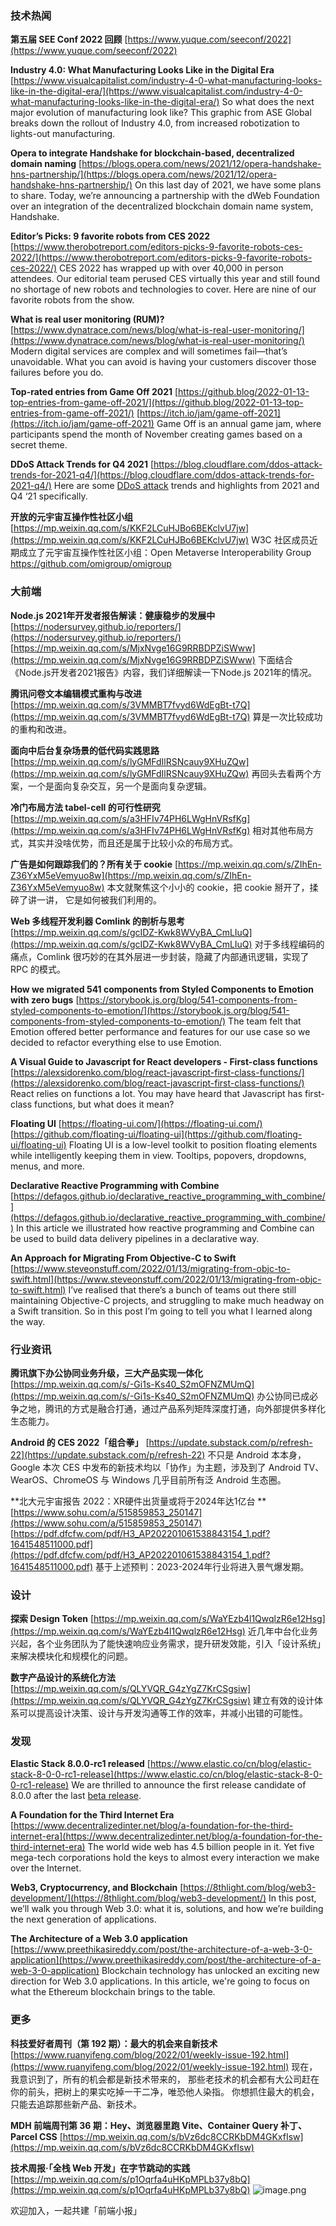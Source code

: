 ### 技术热闻
**第五届 SEE Conf 2022 回顾**
[https://www.yuque.com/seeconf/2022](https://www.yuque.com/seeconf/2022)

**Industry 4.0: What Manufacturing Looks Like in the Digital Era**
[https://www.visualcapitalist.com/industry-4-0-what-manufacturing-looks-like-in-the-digital-era/](https://www.visualcapitalist.com/industry-4-0-what-manufacturing-looks-like-in-the-digital-era/)
So what does the next major evolution of manufacturing look like? This graphic from ASE Global breaks down the rollout of Industry 4.0, from increased robotization to lights-out manufacturing.

**Opera to integrate Handshake for blockchain-based, decentralized domain naming**
[https://blogs.opera.com/news/2021/12/opera-handshake-hns-partnership/](https://blogs.opera.com/news/2021/12/opera-handshake-hns-partnership/)
On this last day of 2021, we have some plans to share. Today, we’re announcing a partnership with the dWeb Foundation over an integration of the decentralized blockchain domain name system, Handshake.

**Editor’s Picks: 9 favorite robots from CES 2022**
[https://www.therobotreport.com/editors-picks-9-favorite-robots-ces-2022/](https://www.therobotreport.com/editors-picks-9-favorite-robots-ces-2022/)
CES 2022 has wrapped up with over 40,000 in person attendees. Our editorial team perused CES virtually this year and still found no shortage of new robots and technologies to cover. Here are nine of our favorite robots from the show.

**What is real user monitoring (RUM)?**
[https://www.dynatrace.com/news/blog/what-is-real-user-monitoring/](https://www.dynatrace.com/news/blog/what-is-real-user-monitoring/)
Modern digital services are complex and will sometimes fail—that’s unavoidable. What you can avoid is having your customers discover those failures before you do.

**Top-rated entries from Game Off 2021**
[https://github.blog/2022-01-13-top-entries-from-game-off-2021/](https://github.blog/2022-01-13-top-entries-from-game-off-2021/)
[https://itch.io/jam/game-off-2021](https://itch.io/jam/game-off-2021)
Game Off is an annual game jam, where participants spend the month of November creating games based on a secret theme.

**DDoS Attack Trends for Q4 2021**
[https://blog.cloudflare.com/ddos-attack-trends-for-2021-q4/](https://blog.cloudflare.com/ddos-attack-trends-for-2021-q4/)
Here are some [DDoS attack](https://www.cloudflare.com/en-gb/learning/ddos/what-is-a-ddos-attack/) trends and highlights from 2021 and Q4 ‘21 specifically.

**开放的元宇宙互操作性社区小组**
[https://mp.weixin.qq.com/s/KKF2LCuHJBo6BEKclvU7jw](https://mp.weixin.qq.com/s/KKF2LCuHJBo6BEKclvU7jw)
W3C 社区成员近期成立了元宇宙互操作性社区小组：Open Metaverse Interoperability Group
https://github.com/omigroup/omigroup

### 大前端
**Node.js 2021年开发者报告解读：健康稳步的发展中**
[https://nodersurvey.github.io/reporters/](https://nodersurvey.github.io/reporters/)
[https://mp.weixin.qq.com/s/MjxNvge16G9RRBDPZiSWww](https://mp.weixin.qq.com/s/MjxNvge16G9RRBDPZiSWww)
下面结合《Node.js开发者2021报告》内容，我们详细解读一下Node.js 2021年的情况。

**腾讯问卷文本编辑模式重构与改进**
[https://mp.weixin.qq.com/s/3VMMBT7fvyd6WdEgBt-t7Q](https://mp.weixin.qq.com/s/3VMMBT7fvyd6WdEgBt-t7Q)
算是一次比较成功的重构和改进。

**面向中后台复杂场景的低代码实践思路**
[https://mp.weixin.qq.com/s/lyGMFdIlRSNcauy9XHuZQw](https://mp.weixin.qq.com/s/lyGMFdIlRSNcauy9XHuZQw)
再回头去看两个方案，一个是面向复杂交互，另一个是面向复杂逻辑。

**冷门布局方法 tabel-cell 的可行性研究**
[https://mp.weixin.qq.com/s/a3HFIv74PH6LWgHnVRsfKg](https://mp.weixin.qq.com/s/a3HFIv74PH6LWgHnVRsfKg)
相对其他布局方式，其实并没啥优势，而且还是属于比较小众的布局方式。

**广告是如何跟踪我们的？所有关于 cookie**
[https://mp.weixin.qq.com/s/ZIhEn-Z36YxM5eVemyuo8w](https://mp.weixin.qq.com/s/ZIhEn-Z36YxM5eVemyuo8w)
本文就聚焦这个小小的 cookie，把 cookie 掰开了，揉碎了讲一讲， 它是如何被我们利用的。

**Web 多线程开发利器 Comlink 的剖析与思考**
[https://mp.weixin.qq.com/s/gcIDZ-Kwk8WVyBA_CmLIuQ](https://mp.weixin.qq.com/s/gcIDZ-Kwk8WVyBA_CmLIuQ)
对于多线程编码的痛点，Comlink 很巧妙的在其外层进一步封装，隐藏了内部通讯逻辑，实现了 RPC 的模式。

**How we migrated 541 components from Styled Components to Emotion with zero bugs**
[https://storybook.js.org/blog/541-components-from-styled-components-to-emotion/](https://storybook.js.org/blog/541-components-from-styled-components-to-emotion/)
The team felt that Emotion offered better performance and features for our use case so we decided to refactor everything else to use Emotion.

**A Visual Guide to Javascript for React developers - First-class functions**
[https://alexsidorenko.com/blog/react-javascript-first-class-functions/](https://alexsidorenko.com/blog/react-javascript-first-class-functions/)
React relies on functions a lot. You may have heard that Javascript has first-class functions, but what does it mean?

**Floating UI**
[https://floating-ui.com/](https://floating-ui.com/)
[https://github.com/floating-ui/floating-ui](https://github.com/floating-ui/floating-ui)
Floating UI is a low-level toolkit to position floating elements while intelligently keeping them in view. Tooltips, popovers, dropdowns, menus, and more.

**Declarative Reactive Programming with Combine**
[https://defagos.github.io/declarative_reactive_programming_with_combine/](https://defagos.github.io/declarative_reactive_programming_with_combine/)
In this article we illustrated how reactive programming and Combine can be used to build data delivery pipelines in a declarative way.

**An Approach for Migrating From Objective-C to Swift**
[https://www.steveonstuff.com/2022/01/13/migrating-from-objc-to-swift.html](https://www.steveonstuff.com/2022/01/13/migrating-from-objc-to-swift.html)
I’ve realised that there’s a bunch of teams out there still maintaining Objective-C projects, and struggling to make much headway on a Swift transition. So in this post I’m going to tell you what I learned along the way.

### 行业资讯
**腾讯旗下办公协同业务升级，三大产品实现一体化**
[https://mp.weixin.qq.com/s/-Gi1s-Ks40_S2mOFNZMUmQ](https://mp.weixin.qq.com/s/-Gi1s-Ks40_S2mOFNZMUmQ)
办公协同已成必争之地，腾讯的方式是融合打通，通过产品系列矩阵深度打通，向外部提供多样化生态能力。

**Android 的 CES 2022「组合拳」**
[https://update.substack.com/p/refresh-22](https://update.substack.com/p/refresh-22)
不只是 Android 本本身，Google 本次 CES 中发布的新技术均以「协作」为主题，涉及到了 Android TV、WearOS、ChromeOS 与 Windows 几乎目前所有泛 Android 生态圈。

**北大元宇宙报告 2022：XR硬件出货量或将于2024年达1亿台 **
[https://www.sohu.com/a/515859853_250147](https://www.sohu.com/a/515859853_250147)
[https://pdf.dfcfw.com/pdf/H3_AP202201061538843154_1.pdf?1641548511000.pdf](https://pdf.dfcfw.com/pdf/H3_AP202201061538843154_1.pdf?1641548511000.pdf)
基于上述预判：2023-2024年行业将进入景气爆发期。

### 设计
**探索 Design Token**
[https://mp.weixin.qq.com/s/WaYEzb4l1QwqlzR6e12Hsg](https://mp.weixin.qq.com/s/WaYEzb4l1QwqlzR6e12Hsg)
近几年中台化业务兴起，各个业务团队为了能快速响应业务需求，提升研发效能，引入「设计系统」来解决模块化和规模化的问题。

**数字产品设计的系统化方法**
[https://mp.weixin.qq.com/s/QLYVQR_G4zYgZ7KrCSgsiw](https://mp.weixin.qq.com/s/QLYVQR_G4zYgZ7KrCSgsiw)
建立有效的设计体系可以提高设计决策、设计与开发沟通等工作的效率，并减小出错的可能性。

### 发现
**Elastic Stack 8.0.0-rc1 released**
[https://www.elastic.co/cn/blog/elastic-stack-8-0-0-rc1-release](https://www.elastic.co/cn/blog/elastic-stack-8-0-0-rc1-release)
We are thrilled to announce the first release candidate of 8.0.0 after the last [beta release](https://www.elastic.co/blog/preview-elastic-8-0-beta-stack-security-by-default-natural-language-processing-and-more).

**A Foundation for the Third Internet Era**
[https://www.decentralizedinter.net/blog/a-foundation-for-the-third-internet-era](https://www.decentralizedinter.net/blog/a-foundation-for-the-third-internet-era)
The world wide web has 4.5 billion people in it. Yet five mega-tech corporations hold the keys to almost every interaction we make over the Internet.

**Web3, Cryptocurrency, and Blockchain**
[https://8thlight.com/blog/web3-development/](https://8thlight.com/blog/web3-development/)
In this post, we’ll walk you through Web 3.0: what it is, solutions, and how we’re building the next generation of applications.

**The Architecture of a Web 3.0 application**
[https://www.preethikasireddy.com/post/the-architecture-of-a-web-3-0-application](https://www.preethikasireddy.com/post/the-architecture-of-a-web-3-0-application)
Blockchain technology has unlocked an exciting new direction for Web 3.0 applications. In this article, we're going to focus on what the Ethereum blockchain brings to the table.

### 更多
**科技爱好者周刊（第 192 期）：最大的机会来自新技术**
[https://www.ruanyifeng.com/blog/2022/01/weekly-issue-192.html](https://www.ruanyifeng.com/blog/2022/01/weekly-issue-192.html)
现在，我意识到了，所有的机会都是新技术带来的， 那些老技术的机会都有大公司赶在你的前头，把树上的果实吃掉一干二净，唯恐他人染指。 你想抓住最大的机会，只能去追踪那些新产品、新技术。

**MDH 前端周刊第 36 期：Hey、浏览器里跑 Vite、Container Query 补丁、Parcel CSS**
[https://mp.weixin.qq.com/s/bVz6dc8CCRKbDM4GKxfIsw](https://mp.weixin.qq.com/s/bVz6dc8CCRKbDM4GKxfIsw)

**技术周报·「全栈 Web 开发」在字节跳动的实践**
[https://mp.weixin.qq.com/s/p1Oqrfa4uHKpMPLb37y8bQ](https://mp.weixin.qq.com/s/p1Oqrfa4uHKpMPLb37y8bQ)
![image.png](https://cdn.nlark.com/yuque/0/2020/png/85771/1605930034828-7fc81343-651f-4a15-8465-eebe5a23cf61.png#crop=0&crop=0&crop=1&crop=1&height=31&id=C5Hpa&margin=%5Bobject%20Object%5D&name=image.png&originHeight=90&originWidth=2186&originalType=binary&ratio=1&rotation=0&showTitle=false&size=14325&status=done&style=none&title=&width=746)


欢迎加入，一起共建「前端小报」

